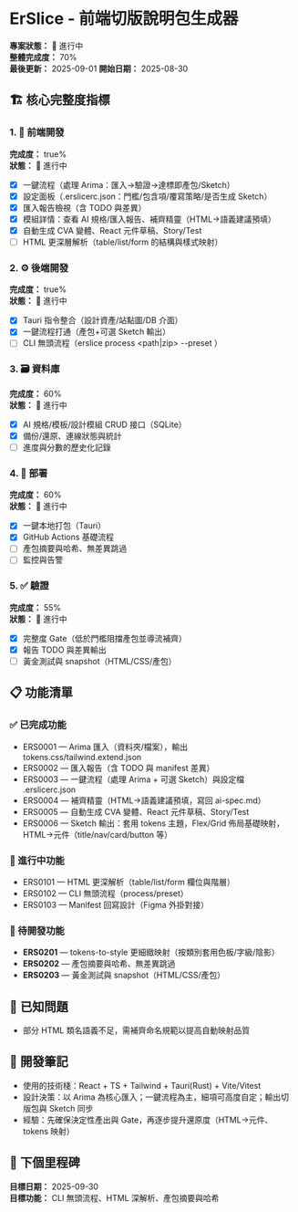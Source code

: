 # ErSlice - 前端切版說明包生成器

**專案狀態：** 🚧 進行中  
**整體完成度：** 70%  
**最後更新：** 2025-09-01
**開始日期：** 2025-08-30  

## 🏗️ 核心完整度指標

### 1. 🎨 前端開發
**完成度：** true%  
**狀態：** 🚧 進行中  
- [x] 一鍵流程（處理 Arima：匯入→驗證→達標即產包/Sketch）
- [x] 設定面板（.erslicerc.json：門檻/包含項/覆寫策略/是否生成 Sketch）
- [x] 匯入報告檢視（含 TODO 與差異）
- [x] 模組詳情：查看 AI 規格/匯入報告、補齊精靈（HTML→語義建議預填）
- [x] 自動生成 CVA 變體、React 元件草稿、Story/Test
- [ ] HTML 更深層解析（table/list/form 的結構與樣式映射）

### 2. ⚙️ 後端開發  
**完成度：** true%  
**狀態：** 🚧 進行中  
- [x] Tauri 指令整合（設計資產/站點圖/DB 介面）
- [x] 一鍵流程打通（產包+可選 Sketch 輸出）
- [ ] CLI 無頭流程（erslice process <path|zip> --preset <name>）

### 3. 🗃️ 資料庫
**完成度：** 60%  
**狀態：** 🚧 進行中  
- [x] AI 規格/模板/設計模組 CRUD 接口（SQLite）
- [x] 備份/還原、連線狀態與統計
- [ ] 進度與分數的歷史化記錄

### 4. 🚀 部署
**完成度：** 60%  
**狀態：** 🚧 進行中  
- [x] 一鍵本地打包（Tauri）
- [x] GitHub Actions 基礎流程
- [ ] 產包摘要與哈希、無差異跳過
- [ ] 監控與告警

### 5. ✅ 驗證
**完成度：** 55%  
**狀態：** 🚧 進行中  
- [x] 完整度 Gate（低於門檻阻擋產包並導流補齊）
- [x] 報告 TODO 與差異輸出
- [ ] 黃金測試與 snapshot（HTML/CSS/產包）

## 📋 功能清單

### ✅ 已完成功能
- ERS0001 — Arima 匯入（資料夾/檔案），輸出 tokens.css/tailwind.extend.json
- ERS0002 — 匯入報告（含 TODO 與 manifest 差異）
- ERS0003 — 一鍵流程（處理 Arima + 可選 Sketch）與設定檔 .erslicerc.json
- ERS0004 — 補齊精靈（HTML→語義建議預填，寫回 ai-spec.md）
- ERS0005 — 自動生成 CVA 變體、React 元件草稿、Story/Test
- ERS0006 — Sketch 輸出：套用 tokens 主題，Flex/Grid 佈局基礎映射，HTML→元件（title/nav/card/button 等）

### 🚧 進行中功能  
- ERS0101 — HTML 更深解析（table/list/form 欄位與階層）
- ERS0102 — CLI 無頭流程（process/preset）
- ERS0103 — Manifest 回寫設計（Figma 外掛對接）

### 📝 待開發功能
- **ERS0201** — tokens-to-style 更細緻映射（按類別套用色板/字級/陰影）
- **ERS0202** — 產包摘要與哈希、無差異跳過
- **ERS0203** — 黃金測試與 snapshot（HTML/CSS/產包）

## 🐛 已知問題
- 部分 HTML 類名語義不足，需補齊命名規範以提高自動映射品質

## 📝 開發筆記
- 使用的技術棧：React + TS + Tailwind + Tauri(Rust) + Vite/Vitest
- 設計決策：以 Arima 為核心匯入；一鍵流程為主，細項可高度自定；輸出切版包與 Sketch 同步
- 經驗：先確保決定性產出與 Gate，再逐步提升還原度（HTML→元件、tokens 映射）

## 🎯 下個里程碑
**目標日期：** 2025-09-30  
**目標功能：** CLI 無頭流程、HTML 深解析、產包摘要與哈希
